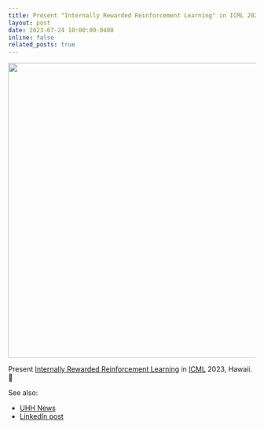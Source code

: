 ```yaml
---
title: Present "Internally Rewarded Reinforcement Learning" in ICML 2023, Hawaii 🤙 
layout: post
date: 2023-07-24 10:00:00-0400
inline: false
related_posts: true
---
```


<!-- <center> -->
<img src="https://assets.rrz.uni-hamburg.de/instance_assets/fakmin/35157321/kt-at-icml2023-0d443aab017f738d4503f56b040c28e8e4e00794.png" width="600"/>
<!-- </center> -->

Present [Internally Rewarded Reinforcement Learning](https://ir-rl.github.io/) in [ICML](https://icml.cc/) 2023, Hawaii. 🤙

See also:
- [UHH News](https://www.inf.uni-hamburg.de/en/inst/ab/wtm/about/news/20230801-kt-at-icml2023.html)
- [LinkedIn post](https://www.linkedin.com/posts/xufeng-zhao-961a82286_icml2023-icml-reinforcementlearning-activity-7094021322829127681-ObkZ?utm_source=share&utm_medium=member_desktop)